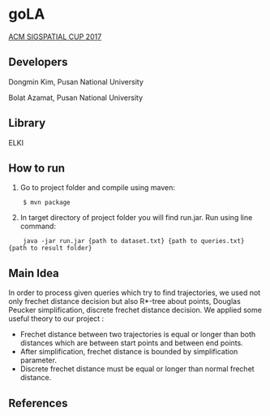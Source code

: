 # goLA
[ACM SIGSPATIAL CUP 2017](http://sigspatial2017.sigspatial.org/giscup2017/)

## Developers

Dongmin Kim, Pusan National University


Bolat Azamat, Pusan National University


## Library

ELKI


## How to run

1. Go to project folder and compile using maven:

```
    $ mvn package
```

2. In target directory of project folder you will find run.jar. Run using line command:

```
    java -jar run.jar {path to dataset.txt} {path to queries.txt} {path to result folder}
```

## Main Idea

In order to process given queries which try to find trajectories, we used not only frechet distance decision but also R*-tree about points, Douglas Peucker simplification, discrete frechet distance decision.
We applied some useful theory to our project : 

* Frechet distance between two trajectories is equal or longer than both distances which are between start points and between end points.
* After simplification, frechet distance is bounded by simplification parameter.
* Discrete frechet distance must be equal or longer than normal frechet distance.


## References
